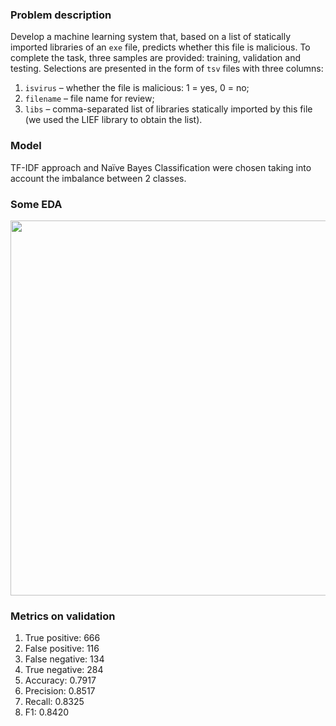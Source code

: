 ### Problem description
Develop a machine learning system that, based on a list of statically imported libraries of an $\texttt{exe}$ file, predicts whether this file is malicious.
To complete the task, three samples are provided: training, validation and testing. Selections are presented in the form of $\texttt{tsv}$ files with three columns:
1) $\texttt{isvirus}$ – whether the file is malicious: 1 = yes, 0 = no; 
2) $\texttt{filename}$ – file name for review; 
3) $\texttt{libs}$ – comma-separated list of libraries statically imported by this file (we used the LIEF library to obtain the list).
### Model
TF-IDF approach and Naïve Bayes Classification were chosen taking into account the imbalance between 2 classes.
### Some EDA
<img width="600" src="https://github.com/verse-chorus/infotecs_ml/assets/61665391/fcbf29f9-7812-425f-8699-561d10477ecc">

### Metrics on validation
1) True positive: 666
2) False positive: 116
3) False negative: 134
4) True negative: 284
5) Accuracy: 0.7917
6) Precision: 0.8517
7) Recall: 0.8325
8) F1: 0.8420
